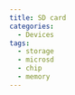 ```yaml
---
title: SD card
categories:
  - Devices
tags:
  - storage
  - microsd
  - chip
  - memory
---
```

